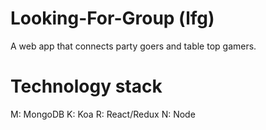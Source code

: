 # Looking-For-Group (lfg)
A web app that connects party goers and table top gamers.

# Technology stack
M: MongoDB
K: Koa
R: React/Redux
N: Node
